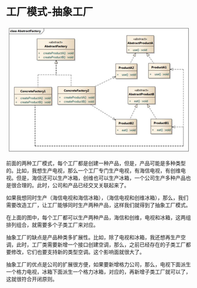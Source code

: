 # 工厂模式-抽象工厂

![picture 0](../images/e5088a88917acaabf03f34c1f5c396101c8ae55d6d3c13fbd33a3598dd06215d.png)  

前面的两种工厂模式，每个工厂都是创建一种产品，但是，产品可能是多种类型的。比如，我想生产电视，那么一个工厂专门生产电视，有海信电视，有创维电视。但是，海信还可以生产冰箱，创维也可以生产冰箱，一个公司生产多种产品也是很合理的。此时，公司和产品已经交叉关联起来了。

如果我想同时生产（海信电视和海信冰箱），（海信电视和创维冰箱），那么，我们需要改造工厂，让工厂能够同时生产两种产品，这样我们就得到了抽象工厂模式。

在上面的图中，每个工厂都可以生产两种产品，海信和创维，电视和冰箱，这两组排列组合，就需要多个子类工厂来对应。

抽象工厂的缺点是产品种类多扩展性。比如，除了电视和冰箱，我还想再生产空调，此时，工厂类需要新增一个接口创建空调，那么，之前已经存在的子类工厂都要修改，它们也要支持新的类型空调。这个影响面就很大了。

抽象工厂的优点是公司的扩展很方便，如果要新增格力公司，那么，电视下面派生一个格力电视，冰箱下面派生一个格力冰箱，对应的，再新增子类工厂就可以了，这就很符合开闭原则。
